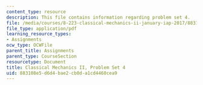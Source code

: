 ```yaml
---
content_type: resource
description: This file contains information regarding problem set 4.
file: /media/courses/8-223-classical-mechanics-ii-january-iap-2017/883108e5d6d4bae2cb0da1cd4460cea9_MIT8_223IAP17_pset4.pdf
file_type: application/pdf
learning_resource_types:
- Assignments
ocw_type: OCWFile
parent_title: Assignments
parent_type: CourseSection
resourcetype: Document
title: Classical Mechanics II, Problem Set 4
uid: 883108e5-d6d4-bae2-cb0d-a1cd4460cea9
---
```

